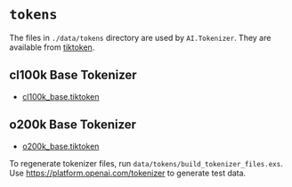 # `tokens`
The files in `./data/tokens` directory are used by `AI.Tokenizer`. They are available from [tiktoken](https://github.com/openai/tiktoken/blob/main/tiktoken_ext/openai_public.py).

## cl100k Base Tokenizer
- [cl100k_base.tiktoken](https://openaipublic.blob.core.windows.net/encodings/cl100k_base.tiktoken)

## o200k Base Tokenizer
- [o200k_base.tiktoken](https://openaipublic.blob.core.windows.net/encodings/o200k_base.tiktoken)

To regenerate tokenizer files, run `data/tokens/build_tokenizer_files.exs`.
Use https://platform.openai.com/tokenizer to generate test data.

